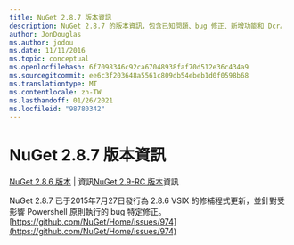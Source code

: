 ```yaml
---
title: NuGet 2.8.7 版本資訊
description: NuGet 2.8.7 的版本資訊，包含已知問題、bug 修正、新增功能和 Dcr。
author: JonDouglas
ms.author: jodou
ms.date: 11/11/2016
ms.topic: conceptual
ms.openlocfilehash: 6f7098346c92ca67048938faf70d512e36c434a9
ms.sourcegitcommit: ee6c3f203648a5561c809db54ebeb1d0f0598b68
ms.translationtype: MT
ms.contentlocale: zh-TW
ms.lasthandoff: 01/26/2021
ms.locfileid: "98780342"
---
```

# <a name="nuget-287-release-notes"></a>NuGet 2.8.7 版本資訊

[NuGet 2.8.6 版本](../release-notes/nuget-2.8.6.md)  |  資訊[NuGet 2.9-RC 版本](../release-notes/nuget-2.9-RC.md)資訊

NuGet 2.8.7 已于2015年7月27日發行為 2.8.6 VSIX 的修補程式更新，並針對受影響 Powershell 原則執行的 bug 特定修正。
[https://github.com/NuGet/Home/issues/974](https://github.com/NuGet/Home/issues/974)